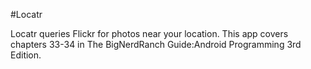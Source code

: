 #Locatr

Locatr queries Flickr for photos near your location. This app covers chapters 33-34 in The BigNerdRanch Guide:Android Programming 3rd Edition.
